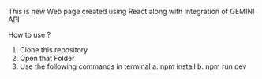 This is new Web page created using React along with Integration of GEMINI API


How to use ? 

1. Clone this repository 
2. Open that Folder
3. Use the following commands in terminal
     a. npm install
     b. npm run dev 

